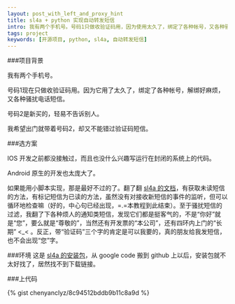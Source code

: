 ```yaml
---
layout: post_with_left_and_proxy_hint
title: sl4a + python 实现自动转发短信
intro: 我有两个手机号。号码1只做收验证码用，因为使用太久了，绑定了各种帐号，又各种骚扰电话短信。号码2只有少数几个人知道。我希望出门就带着号码2，却又不能错过验证码短信。于是，我用 sl4a + python 写了个自动转发短信的小脚本。这样就可以少带一部烦人的手机出门啦，顺便还可以加点对骚扰短信的过滤。
tags: project
keywords: [开源项目, python, sl4a, 自动转发短信]
---
```

###项目背景

我有两个手机号。    

号码1现在只做收验证码用。因为它用了太久了，绑定了各种帐号，解绑好麻烦，又各种骚扰电话短信。     

号码2是新买的，轻易不告诉别人。     

我希望出门就带着号码2，却又不能错过验证码短信。   


###选方案

IOS 开发之前都没接触过，而且也没什么兴趣写运行在封闭的系统上的代码。    

Android 原生的开发也太庞大了。

如果能用小脚本实现，那是最好不过的了。翻了翻 [sl4a 的文档](http://www.mithril.com.au/android/doc/)，有获取未读短信的方法，有标记短信为已读的方法，虽然没有对接收新短信的事件的监听，但可以循环地检查嘛（好的，中心句已经出现，=.=本教程到此结束）。至于骚扰短信的过滤，我翻了下各种烦人的通知类短信，发现它们都是挺客气的，不是“你好”就是“您”，要么就是“尊敬的”，当然还有开发票的“本公司”，还有四环内上门的“长期” <_< 。反正，带“验证码”三个字的肯定是可以我要的，真的朋友给我发短信，也不会出现“您”字。    


###环境
这是 [sl4a 的安装包](http://pages.feling.net/download/sl4a_r6.apk)，从 google code 搬到 github 上以后，安装包就不太好找了，居然找不到下载链接。

###上代码

{% gist chenyanclyz/8c94512bddb9b11c8a9d %}

